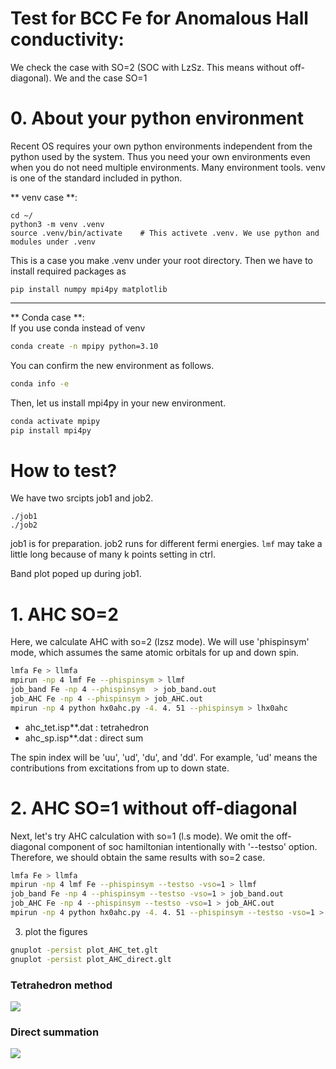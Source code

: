 # Test for BCC Fe for Anomalous Hall conductivity: 

We check the case  with SO=2 (SOC with LzSz. This means without off-diagonal). 
We and 
the case SO=1 

# 0. About your python environment
Recent OS requires your own python environments independent from the python used by the system. 
Thus you need your own environments even when you do not need multiple environments. Many environment tools. venv is one of the standard included in python.

** venv case **:  
```
cd ~/
python3 -m venv .venv
source .venv/bin/activate    # This activete .venv. We use python and modules under .venv
```
This is a case you make .venv under your root directory. 
Then we have to install required packages as
```
pip install numpy mpi4py matplotlib
```

--- 

** Conda case **:  
If you use conda instead of venv
```bash
conda create -n mpipy python=3.10
```
You can confirm the new environment as follows.
```bash
conda info -e
```
Then, let us install mpi4py in your new environment.
```bash
conda activate mpipy
pip install mpi4py
```


# How to test?
We have two srcipts job1 and job2.
```
./job1
./job2
```
job1 is for preparation. job2 runs for different fermi energies.
`lmf` may take a little long because of many k points setting in ctrl.

Band plot poped up during job1.


# 1. AHC SO=2

Here, we calculate AHC with so=2 (lzsz mode).
We will use 'phispinsym' mode, which assumes the same atomic orbitals for up and down spin.
```bash
lmfa Fe > llmfa
mpirun -np 4 lmf Fe --phispinsym > llmf
job_band Fe -np 4 --phispinsym  > job_band.out
job_AHC Fe -np 4 --phispinsym > job_AHC.out
mpirun -np 4 python hx0ahc.py -4. 4. 51 --phispinsym > lhx0ahc
```
- ahc_tet.isp**.dat : tetrahedron
- ahc_sp.isp**.dat : direct sum

The spin index will be 'uu', 'ud', 'du', and 'dd'.
For example, 'ud' means the contributions from excitations from up to down state. 

# 2. AHC SO=1 without off-diagonal

Next, let's try AHC calculation with so=1 (l.s mode).
We omit the off-diagonal component of soc hamiltonian intentionally with '--testso' option.
Therefore, we should obtain the same results with so=2 case.
```bash
lmfa Fe > llmfa
mpirun -np 4 lmf Fe --phispinsym --testso -vso=1 > llmf
job_band Fe -np 4 --phispinsym --testso -vso=1 > job_band.out
job_AHC Fe -np 4 --phispinsym --testso -vso=1 > job_AHC.out
mpirun -np 4 python hx0ahc.py -4. 4. 51 --phispinsym --testso -vso=1 > lhx0ahc
```

3. plot the figures

```bash
gnuplot -persist plot_AHC_tet.glt
gnuplot -persist plot_AHC_direct.glt
```

### Tetrahedron method
![](figs/AHC_tet.png)

### Direct summation
![](figs/AHC_direct.png)